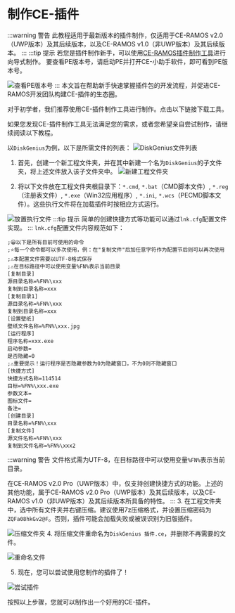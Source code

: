 # 制作CE-插件
:::warning 警告
此教程适用于最新版本的插件制作，仅适用于CE-RAMOS v2.0（UWP版本）及其后续版本，以及CE-RAMOS v1.0（非UWP版本）及其后续版本。
:::
:::tip 提示
若您是插件制作新手，可以使用[CE-RAMOS插件制作工具](https://down.ce-ramos.cn/CE-RAMOS%E6%96%87%E4%BB%B6/CE-%E6%8F%92%E4%BB%B6%E5%88%B6%E4%BD%9C%E5%B7%A5%E5%85%B7/CEMake.exe)进行向导式制作。
要查看PE版本号，请启动PE并打开CE-小助手软件，即可看到PE版本号。

![查看PE版本号](https://pic.imgdb.cn/item/66ed7a4bf21886ccc039aee8.png)
:::
本文旨在帮助新手快速掌握插件包的开发流程，并促进CE-RAMOS开发团队构建CE-插件的生态圈。

对于初学者，我们推荐使用CE-插件制作工具进行制作。点击以下链接下载工具。

如果您发现CE-插件制作工具无法满足您的需求，或者您希望亲自尝试制作，请继续阅读以下教程。

以`DiskGenius`为例，以下是所需文件的列表：
![DiskGenius文件列表](https://pic.imgdb.cn/item/66e7b942d9c307b7e9dc932d.png)

1. 首先，创建一个新工程文件夹，并在其中新建一个名为`DiskGenius`的子文件夹，将上述文件放入该子文件夹中。
![新建工程文件夹](https://pic.imgdb.cn/item/66e7b943d9c307b7e9dc9353.png)

2. 将以下文件放在工程文件夹根目录下：`*.cmd`, `*.bat`（CMD脚本文件）, `*.reg`（注册表文件）, `*.exe`（Win32应用程序）, `*.ini`, `*.wcs`（PECMD脚本文件）。这些执行文件将在加载插件时按相应方式运行。

![放置执行文件](https://pic.imgdb.cn/item/66e7b947d9c307b7e9dc99a5.png)
:::tip 提示
简单的创建快捷方式等功能可以通过`lnk.cfg`配置文件实现。
:::
`lnk.cfg`配置文件内容规范如下：

```
;😀以下是所有目前可使用的命令
;⭐每一个命令都可以多次使用，例：在"复制文件"后加任意字符作为配置节后则可以再次使用
;⚠️本配置文件需要以UTF-8格式保存
;⚠️在目标路径中可以使用变量%FN%表示当前目录
[复制目录]
源目录名称=%FN%\xxx
复制到目录名称=xxx
[复制目录1]
源目录名称=%FN%\xxx
复制到目录名称=xxx
[设置壁纸]
壁纸文件名称=%FN%\xxx.jpg
[运行程序]
程序名称=xxx.exe
启动参数=
是否隐藏=0
;⚠️重要提示！运行程序是否隐藏参数为0为隐藏窗口，不为0则不隐藏窗口
[快捷方式]
快捷方式名称=114514
目标=%FN%\xxx.exe
参数文本=
图标文件=
备注=
[创建目录]
目录名称=%FN%\xxx
[复制文件]
源文件名称=%FN%\xxx
复制到文件名称=%FN%\xxx2
```
:::warning 警告
文件格式需为UTF-8，在目标路径中可以使用变量`%FN%`表示当前目录。

在CE-RAMOS v2.0 Pro（UWP版本）中，仅支持创建快捷方式的功能。上述的其他功能，属于CE-RAMOS v2.0 Pro（UWP版本）及其后续版本，以及CE-RAMOS v1.0（非UWP版本）及其后续版本所具备的特性。
:::
3. 在工程文件夹中，选中所有文件夹并右键压缩。建议使用7z压缩格式，并设置压缩密码为`ZQFa08hkGv2@F`。否则，插件可能会加载失败或被误识别为旧版插件。

![压缩文件夹](https://pic.imgdb.cn/item/66e7b947d9c307b7e9dc99eb.png)
4. 将压缩文件重命名为`DiskGenius 插件.ce`，并删除不再需要的文件。

![重命名文件](https://pic.imgdb.cn/item/66e7b947d9c307b7e9dc99fd.png)

5. 现在，您可以尝试使用您制作的插件了！

![尝试插件](https://pic.imgdb.cn/item/66e7b947d9c307b7e9dc995e.png)

按照以上步骤，您就可以制作出一个好用的CE-插件。